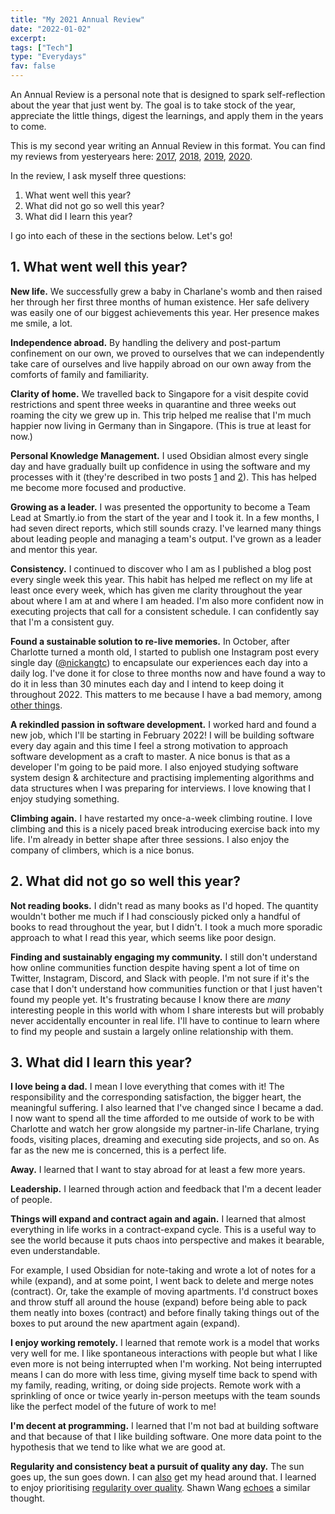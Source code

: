 ```yaml
---
title: "My 2021 Annual Review"
date: "2022-01-02"
excerpt: 
tags: ["Tech"]
type: "Everydays"
fav: false
---
```


An Annual Review is a personal note that is designed to spark self-reflection about the year that just went by. The goal is to take stock of the year, appreciate the little things, digest the learnings, and apply them in the years to come.

This is my second year writing an Annual Review in this format. You can find my reviews from yesteryears here: [2017](/2017-12-31-new-years-resolution-2018/), [2018](/2018-12-29-my-favourite-posts-from-2018/), [2019](/2019-12-31-goals-for-2020/), [2020](/2020-12-13-my-2020-annual-review/).

In the review, I ask myself three questions:

1. What went well this year?
2. What did not go so well this year?
3. What did I learn this year?

I go into each of these in the sections below. Let's go!

## 1.  What went well this year?

**New life.** We successfully grew a baby in Charlane's womb and then raised her through her first three months of human existence. Her safe delivery was easily one of our biggest achievements this year. Her presence makes me smile, a lot.

**Independence abroad.** By handling the delivery and post-partum confinement on our own, we proved to ourselves that we can independently take care of ourselves and live happily abroad on our own away from the comforts of family and familiarity.

**Clarity of home.** We travelled back to Singapore for a visit despite covid restrictions and spent three weeks in quarantine and three weeks out roaming the city we grew up in. This trip helped me realise that I'm much happier now living in Germany than in Singapore. (This is true at least for now.)

**Personal Knowledge Management.** I used Obsidian almost every single day and have gradually built up confidence in using the software and my processes with it (they're described in two posts [1](https://www.nickang.com/2021-08-29-types-of-notes-in-a-pkm-explained-with-a-gardening-analogy-part-i/) and [2](https://www.nickang.com/2021-09-05-types-of-notes-in-a-pkm-explained-with-a-gardening-analogy-part-ii/)). This has helped me become more focused and productive.

**Growing as a leader.** I was presented the opportunity to become a Team Lead at Smartly.io from the start of the year and I took it. In a few months, I had seven direct reports, which still sounds crazy. I've learned many things about leading people and managing a team's output. I've grown as a leader and mentor this year.

**Consistency.** I continued to discover who I am as I published a blog post every single week this year. This habit has helped me reflect on my life at least once every week, which has given me clarity throughout the year about where I am at and where I am headed. I'm also more confident now in executing projects that call for a consistent schedule. I can confidently say that I'm a consistent guy. 

**Found a sustainable solution to re-live memories.** In October, after Charlotte turned a month old, I started to publish one Instagram post every single day ([@nickangtc](https://www.instagram.com/nickangtc/)) to encapsulate our experiences each day into a daily log. I've done it for close to three months now and have found a way to do it in less than 30 minutes each day and I intend to keep doing it throughout 2022. This matters to me because I have a bad memory, among [other things](https://www.nickang.com/2021-11-07-why-active-on-instagram-again/).

**A rekindled passion in software development.** I worked hard and found a new job, which I'll be starting in February 2022! I will be building software every day again and this time I feel a strong motivation to approach software development as a craft to master. A nice bonus is that as a developer I'm going to be paid more. I also enjoyed studying software system design & architecture and practising implementing algorithms and data structures when I was preparing for interviews. I love knowing that I enjoy studying something.

**Climbing again.** I have restarted my once-a-week climbing routine. I love climbing and this is a nicely paced break introducing exercise back into my life. I'm already in better shape after three sessions. I also enjoy the company of climbers, which is a nice bonus.

## 2.  What did not go so well this year?

**Not reading books.** I didn't read as many books as I'd hoped. The quantity wouldn't bother me much if I had consciously picked only a handful of books to read throughout the year, but I didn't. I took a much more sporadic approach to what I read this year, which seems like poor design. 

**Finding and sustainably engaging my community.** I still don't understand how online communities function despite having spent a lot of time on Twitter, Instagram, Discord, and Slack with people. I'm not sure if it's the case that I don't understand how communities function or that I just haven't found my people yet. It's frustrating because I know there are *many* interesting people in this world with whom I share interests but will probably never accidentally encounter in real life. I'll have to continue to learn where to find my people and sustain a largely online relationship with them.

## 3.  What did I learn this year?

**I love being a dad.** I mean I love everything that comes with it! The responsibility and the corresponding satisfaction, the bigger heart, the meaningful suffering. I also learned that I've changed since I became a dad. I now want to spend all the time afforded to me outside of work to be with Charlotte and watch her grow alongside my partner-in-life Charlane, trying foods, visiting places, dreaming and executing side projects, and so on. As far as the new me is concerned, this is a perfect life.

**Away.** I learned that I want to stay abroad for at least a few more years.

**Leadership.** I learned through action and feedback that I'm a decent leader of people.

**Things will expand and contract again and again.** I learned that almost everything in life works in a contract-expand cycle. This is a useful way to see the world because it puts chaos into perspective and makes it bearable, even understandable.

For example, I used Obsidian for note-taking and wrote a lot of notes for a while (expand), and at some point, I went back to delete and merge notes (contract). Or, take the example of moving apartments. I'd construct boxes and throw stuff all around the house (expand) before being able to pack them neatly into boxes (contract) and before finally taking things out of the boxes to put around the new apartment again (expand). 

**I enjoy working remotely.** I learned that remote work is a model that works very well for me. I like spontaneous interactions with people but what I like even more is not being interrupted when I'm working. Not being interrupted means I can do more with less time, giving myself time back to spend with my family, reading, writing, or doing side projects. Remote work with a sprinkling of once or twice yearly in-person meetups with the team sounds like the perfect model of the future of work to me!

**I'm decent at programming.** I learned that I'm not bad at building software and that because of that I like building software. One more data point to the hypothesis that we tend to like what we are good at. 

**Regularity and consistency beat a pursuit of quality any day.** The sun goes up, the sun goes down. I can [also](https://austinkleon.com/2013/12/29/something-small-every-day/) get my head around that. I learned to enjoy prioritising [regularity over quality](https://www.nickang.com/2021-11-19-prioritise-regularity-over-quality/). Shawn Wang [echoes](https://www.swyx.io/quality-vs-consistency/) a similar thought.
